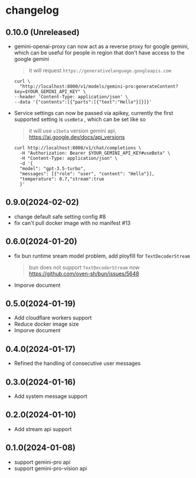 # changelog

## 0.10.0 (Unreleased)

- gemini-openai-proxy can now act as a reverse proxy for google gemini, which can be useful for people in region that don't have access to the google gemini
  > it will request `https://generativelanguage.googleapis.com`

  ```shell
  curl \
    "http://localhost:8000/v1/models/gemini-pro:generateContent?key=$YOUR_GEMINI_API_KEY" \
  --header 'Content-Type: application/json' \
  --data '{"contents":[{"parts":[{"text":"Hello"}]}]}'
  ```

- Service settings can now be passed via apikey, currently the first supported setting is `useBeta` , which can be set like so
   > it will use `v1beta` version gemini api, <https://ai.google.dev/docs/api_versions>

  ```shell
  curl http://localhost:8000/v1/chat/completions \
    -H "Authorization: Bearer $YOUR_GEMINI_API_KEY#useBeta" \
    -H "Content-Type: application/json" \
    -d '{
    "model": "gpt-3.5-turbo",
    "messages": [{"role": "user", "content": "Hello"}],
    "temperature": 0.7,"stream":true
    }'
  ```

## 0.9.0(2024-02-02)

- change default safe setting config #8
- fix can't pull docker image with no manifest #13

## 0.6.0(2024-01-20)

- fix bun runtime sream model problem, add ployfill for `TextDecoderStream`
  > bun does not support `TextDecoderStream` now <https://github.com/oven-sh/bun/issues/5648>

- Imporve document

## 0.5.0(2024-01-19)

- Add cloudflare workers support
- Reduce docker image size
- Imporve document

## 0.4.0(2024-01-17)

- Refined the handling of consecutive user messages

## 0.3.0(2024-01-16)

- Add system message support

## 0.2.0(2024-01-10)

- Add stream api support

## 0.1.0(2024-01-08)

- support gemini-pro api
- support gemini-pro-vision api
